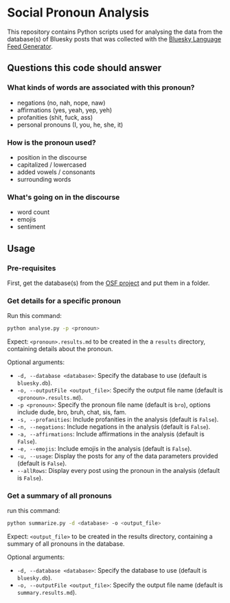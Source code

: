 # Social Pronoun Analysis

This repository contains Python scripts used for analysing the data from the database(s) of Bluesky posts that was collected with the [Bluesky Language Feed Generator](https://github.com/paceaux/bsky-language-feed-generator).

## Questions this code should answer

### What kinds of words are associated with this pronoun?

- negations (no, nah, nope, naw)
- affirmations (yes, yeah, yep, yeh)
- profanities (shit, fuck, ass)
- personal pronouns (I, you, he, she, it)

### How is the pronoun used?

- position in the discourse
- capitalized / lowercased
- added vowels / consonants
- surrounding words

### What's going on in the discourse

- word count
- emojis
- sentiment

## Usage

### Pre-requisites

First, get the database(s) from the [OSF project](https://osf.io/qfdtn/files/osfstorage) and put them in a folder.

### Get details for a specific pronoun

Run this command:

```bash
python analyse.py -p <pronoun>
```

Expect:
`<pronoun>.results.md` to be created in the  a `results` directory, containing details about the pronoun.

Optional arguments:
- `-d, --database <database>`: Specify the database to use (default is `bluesky.db`).
- `-o, --outputFile <output_file>`: Specify the output file name (default is `<pronoun>.results.md`).
- `-p <pronoun>`: Specify the pronoun file name (default is `bro`), options include dude, bro, bruh, chat, sis, fam.
- `-s, --profanities`: Include profanities in the analysis (default is `False`).
- `-n, --negations`: Include negations in the analysis (default is `False`).
- `-a, --affirmations`: Include affirmations in the analysis (default is `False`).
- `-e, --emojis`: Include emojis in the analysis (default is `False`).
- `-u, --usage`: Display the posts for any of the data parameters provided (default is `False`).
- `--allRows`: Display every post using the pronoun in the analysis (default is `False`).

### Get a summary of all pronouns

run this command:

```bash
python summarize.py -d <database> -o <output_file>
```

Expect:
`<output_file>` to be created in the results directory, containing a summary of all pronouns in the database.


Optional arguments:
- `-d, --database <database>`: Specify the database to use (default is `bluesky.db`).
- `-o, --outputFile <output_file>`: Specify the output file name (default is `summary.results.md`).
